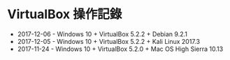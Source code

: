 # VirtualBox 操作記錄

* 2017-12-06 - Windows 10 + VirtualBox 5.2.2 + Debian 9.2.1
* 2017-12-05 - Windows 10 + VirtualBox 5.2.2 + Kali Linux 2017.3
* 2017-11-24 - Windows 10 + VirtualBox 5.2.0 + Mac OS High Sierra 10.13



